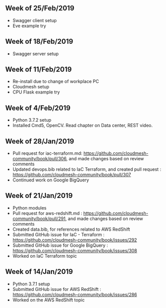 
## Week of 25/Feb/2019

* Swagger client setup
* Eve example try

## Week of 18/Feb/2019

* Swagger server setup

## Week of 11/Feb/2019

* Re-install due to change of workplace PC
* Cloudmesh setup
* CPU Flask example try

## Week of 4/Feb/2019

* Python 3.7.2 setup
* Installed Cmd5, OpenCV. Read chapter on Data center,  REST video.

## Week of 28/Jan/2019

* Pull request for iac-terraform.md: https://github.com/cloudmesh-community/book/pull/306, and made changes based on review comments
* Updated devops.bib related to IaC Terraform, and created pull request : https://github.com/cloudmesh-community/book/pull/307
* Continued work on Google BigQuery

## Week of 21/Jan/2019
* Python modules
* Pull request for aws-redshift.md : https://github.com/cloudmesh-community/book/pull/291, and made changes based on review comments
* Created data.bib, for references related to AWS RedShift
* Submitted GitHub issue for IaC - Terraform : https://github.com/cloudmesh-community/book/issues/292
* Submitted GitHub issue for Google BigQuery : https://github.com/cloudmesh-community/book/issues/308
* Worked on IaC Terraform topic

## Week of 14/Jan/2019
* Python 3.7.1 setup
* Submitted GitHub issue for AWS RedShift : https://github.com/cloudmesh-community/book/issues/286
* Worked on the AWS RedShift topic
